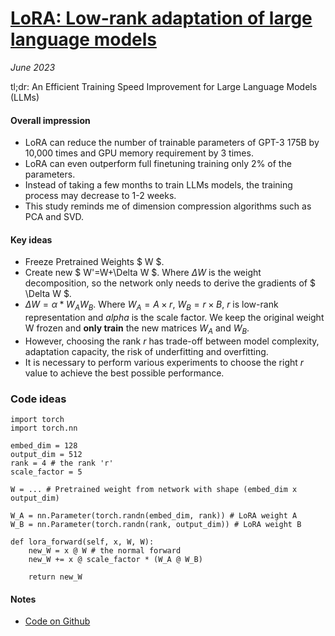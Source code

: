 # [LoRA: Low-rank adaptation of large language models](https://arxiv.org/pdf/2106.09685.pdf)

_June 2023_

tl;dr: An Efficient Training Speed Improvement for Large Language Models (LLMs)

#### Overall impression

- LoRA can reduce the number of trainable parameters of GPT-3 175B by 10,000 times and GPU memory requirement by 3 times.
- LoRA can even outperform full finetuning training only 2% of the parameters.
- Instead of taking a few months to train LLMs models, the training process may decrease to 1-2 weeks.
- This study reminds me of dimension compression algorithms such as PCA and SVD.

#### Key ideas

- Freeze Pretrained Weights $ W $.
- Create new $ W'=W+\Delta W $. Where $\Delta W$ is the weight decomposition, so the network only needs to derive the gradients of $ \Delta W $. 
- $\Delta W=\alpha * W_{A}W_{B}$. Where $W_{A}=A \times r$, $W_{B}=r \times B$, $r$ is low-rank representation and $alpha$ is the scale factor. We keep the original weight W frozen and **only train** the new matrices $W_{A}$ and $W_{B}$.
- However, choosing the rank $r$ has trade-off between model complexity, adaptation capacity, the risk of underfitting and overfitting. 
- It is necessary to perform various experiments to choose the right $r$ value to achieve the best possible performance.

### Code ideas

```python=
import torch
import torch.nn

embed_dim = 128
output_dim = 512
rank = 4 # the rank 'r' 
scale_factor = 5

W = ... # Pretrained weight from network with shape (embed_dim x output_dim)

W_A = nn.Parameter(torch.randn(embed_dim, rank)) # LoRA weight A
W_B = nn.Parameter(torch.randn(rank, output_dim)) # LoRA weight B

def lora_forward(self, x, W, W):
    new_W = x @ W # the normal forward
    new_W += x @ scale_factor * (W_A @ W_B) 
    
    return new_W
```

#### Notes
- [Code on Github](https://github.com/microsoft/LoRA)
